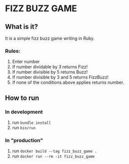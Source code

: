 # FIZZ BUZZ GAME

## What is it?
It is a simple fizz buzz game writing in Ruby.

### Rules:
1. Enter number
2. If number dividable by 3 returns Fizz!
3. If number divisible by 5 returns Buzz!
4. If number divisible by 3 and 5 returns FizzBuzz!
5. If none of the conditions above applies returns number.

## How to run

### In development
1. run `bundle install`
2. run `bin/run`

### In "production"
1. run `docker build --tag fizz_buzz_game .`
2. run `docker run --rm -it fizz_buzz_game`
